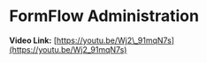 # FormFlow Administration

**Video Link:** [https://youtu.be/Wj2\_91mqN7s](https://youtu.be/Wj2_91mqN7s)

